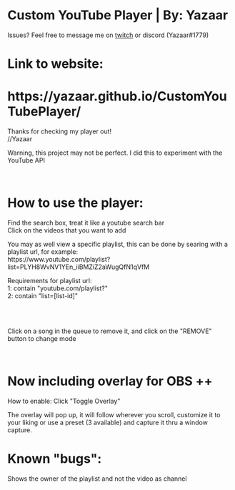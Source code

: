 # Custom YouTube Player | By: Yazaar
<p>Issues? Feel free to message me on <a href="https://www.twitch.tv/yazaar">twitch</a> or discord (Yazaar#1779)</p>
<h1>Link to website:</h1>
<h1>https://yazaar.github.io/CustomYouTubePlayer/</h1>
<p>Thanks for checking my player out!<br>//Yazaar</p>
<p>Warning, this project may not be perfect. I did this to experiment with the YouTube API</p>
<br>
<h1>How to use the player:</h1>
<p>Find the search box, treat it like a youtube search bar<br>Click on the videos that you want to add</p>
<p>You may as well view a specific playlist, this can be done by searing with a playlist url, for example:<br>https://www.youtube.com/playlist?list=PLYH8WvNV1YEn_iiBMZiZ2aWugQfN1qVfM</p>
<p>Requirements for playlist url:<br>1: contain "youtube.com/playlist?"<br>2: contain "list=[list-id]"</p>
<br><br>
<p>Click on a song in the queue to remove it, and click on the "REMOVE" button to change mode</p>
<br>
<h1>Now including overlay for OBS ++</h1>
<p>How to enable: Click "Toggle Overlay"</p>
<p>The overlay will pop up, it will follow wherever you scroll, customize it to your liking or use a preset (3 available) and capture it thru a window capture.</p>
<h1>Known "bugs":</h1>
<p>Shows the owner of the playlist and not the video as channel</p>

